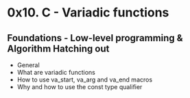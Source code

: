 #	0x10. C - Variadic functions
##	Foundations - Low-level programming & Algorithm  Hatching out

-	General
-	What are variadic functions
-	How to use va_start, va_arg and va_end macros
-	Why and how to use the const type qualifier
